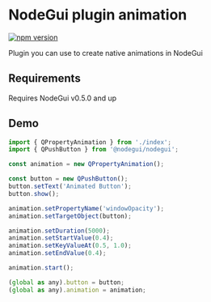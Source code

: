 # NodeGui plugin animation

[![npm version](https://img.shields.io/npm/v/@nodegui/plugin-animation.svg)](https://www.npmjs.com/package/@nodegui/plugin-animation)

Plugin you can use to create native animations in NodeGui

## Requirements

Requires NodeGui v0.5.0 and up

## Demo

```js
import { QPropertyAnimation } from './index';
import { QPushButton } from '@nodegui/nodegui';

const animation = new QPropertyAnimation();

const button = new QPushButton();
button.setText('Animated Button');
button.show();

animation.setPropertyName('windowOpacity');
animation.setTargetObject(button);

animation.setDuration(5000);
animation.setStartValue(0.4);
animation.setKeyValueAt(0.5, 1.0);
animation.setEndValue(0.4);

animation.start();

(global as any).button = button;
(global as any).animation = animation;
```
